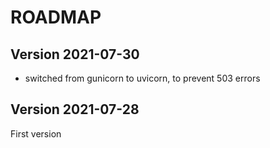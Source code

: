 # ROADMAP

## Version 2021-07-30

- switched from gunicorn to uvicorn, to prevent 503 errors

## Version 2021-07-28

First version
